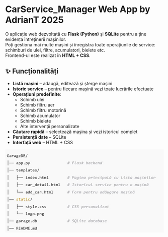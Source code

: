 # CarService_Manager Web App by AdrianT 2025
O aplicație web dezvoltată cu **Flask (Python)** și **SQLite** pentru a ține evidența întreținerii mașinilor.  
Poți gestiona mai multe mașini și înregistra toate operațiunile de service: schimburi de ulei, filtre, acumulatori, bielete etc.  
Frontend-ul este realizat în **HTML + CSS**.

## ✨ Funcționalități
- **Listă mașini** – adaugă, editează și șterge mașini
- **Istoric service** – pentru fiecare mașină vezi toate lucrările efectuate
- **Operațiuni predefinite**:
  - Schimb ulei
  - Schimb filtru aer
  - Schimb filtru motorină
  - Schimb acumulator
  - Schimb bielete
  - Alte intervenții personalizate
- **Căutare rapidă** – selectează mașina și vezi istoricul complet
- **Persistență date** – SQLite
- **Interfață web** – HTML + CSS



![](https://github.com/AdrianCTurcu/CarService_Manager/blob/main/structura.jpg)

